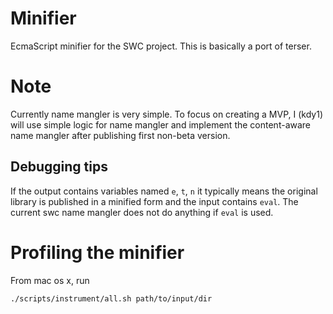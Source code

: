 # Minifier

EcmaScript minifier for the SWC project. This is basically a port of terser.

# Note

Currently name mangler is very simple. To focus on creating a MVP, I (kdy1) will use simple logic for name mangler and implement the content-aware name mangler after publishing first non-beta version.

## Debugging tips

If the output contains variables named `e`, `t`, `n` it typically means the original library is published in a minified form and the input contains `eval`.
The current swc name mangler does not do anything if `eval` is used.

# Profiling the minifier

From mac os x, run

```
./scripts/instrument/all.sh path/to/input/dir
```
